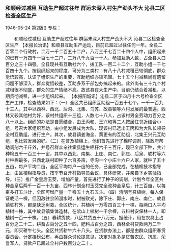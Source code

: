 ### 和顺经过减租  互助生产超过往年  群运未深入村生产劲头不大  沁县二区检查全区生产

1946-05-24
第2版()
专栏：

　　和顺经过减租
    互助生产超过往年
    群运未深入村生产劲头不大
    沁县二区检查全区生产
    【本报长治讯】和顺县互助生产运动，目前已超过以往任何一年。全县二百零二个行政村，二万一千二百五十二户，八万三千七百二十四个人中，组织起来的已有一万四千一百七十二户，二万八千九百一十人，参加互助人数，占全县人口百分之三十四强。全县现共有互助社六个，拨工队一百二十二个，互助小组一千七百四十九个。按组织起来的程度，可分为三类村：有八十八村减租已较彻底，群众觉悟较高，认识了组织生产的重要，互助组织亦较巩固。七十五个村减租尚有遗留问题不够深入，群众觉悟较差，互助多系干部包办搞起来的。此外尚有三十九个村减租很不彻底，群众的生产情绪不高。故该县在大生产中，目前仍结合着减租，以期贯彻减租，进一步组织起来。
    【本报阳城讯】沁县二区于四月十六号检查全区生产工作，检查结果如下：（一）全区共已组织互助组一百五十七个，一千一百九十三人，其中以西林、西北、后沟、北集、乌苏、故县镇等六村发展的最普遍。西林又较其他村为好，该村共组织十三组，人数七十八人，占该村男全劳动力百分之八十以上。组织的办法是自愿结合，由王丙和、王兴和等二人按居住邻近结合小组，号召大家组织互助，由小组发展成为大队，现该村已选出王丙和为大队长领导全村互助组，进行生产。其次，故县镇姜海金、黄更有的互助组，北集王兴元互助组，也比较发展的好。（二）在普及植棉上，他们首先进行了棉籽调剂，除政府帮助调剂六千斤外，并号召群众亲往霍县运生棉籽六千三百斤，现已全部下种，共计种棉五千一百三十一亩，其中以西北、南集、上庄、南仁、郭庄、后泉、联村等六村种棉最多，只西北联村即种了六百多亩，寺沟一个小庄十六户人家，就种了五十五亩，每户平均二亩，全区平均每户一亩的任务，已全部完成。在植棉技术指导上，由区植棉指导员，按季节召开村指导员会议，具体研究，并亲自下乡实验指导。（三）推广金皇后玉茭，增加产量，首先进行了种子的调剂，计划今年全区共种金皇后两千一百一十九亩，西林计划全村玉茭完全改种金皇后，计三百亩，以每亩多打五斗计，全区可增产量一千零五十九石五斗。（四）清明号召植树，每人保证栽活一棵，但因敌驻余凹漫水时，树被砍光，除下庄、郭庄、南庄、南仁、故县镇驻村外，都是缺乏树栽，全区统计，共植树一万零四百三十一棵，每两口人平均植树一株，其中故县镇集体造林，在紫山上植树一千余棵，五科村安保林一人，即植树一百一十棵。（五）春耕贷款，八区共贷五十八万元，据统计，用在农具上占百分之二十二，耕畜占百分之五十四，肥料占百分之四，西林全村贷款两万二千元，即买耕牛七头。全区共贷耕牛六十八头。在贷款办法上，都是由群众组织春贷委员会，计定挂榜公布，再由群众讨论提意见，决定对象多是贫苦农民、抗属、荣誉军人，贷款户已超过全村户数百分之二十。

